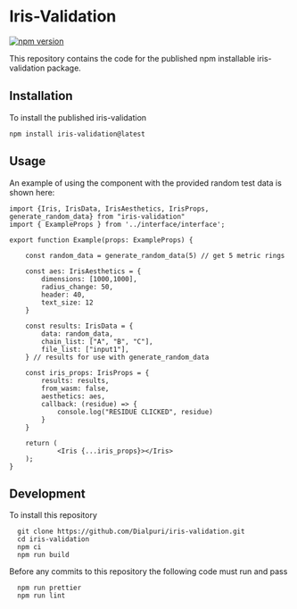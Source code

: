 # Iris-Validation

[![npm version](https://badge.fury.io/js/iris-validation.svg)](https://badge.fury.io/js/iris-validation)

This repository contains the code for the published npm installable iris-validation package. 

## Installation

To install the published iris-validation 
```
npm install iris-validation@latest
```

## Usage

An example of using the component with the provided random test data  is shown here:
```
import {Iris, IrisData, IrisAesthetics, IrisProps, generate_random_data} from "iris-validation"
import { ExampleProps } from '../interface/interface';

export function Example(props: ExampleProps) {

    const random_data = generate_random_data(5) // get 5 metric rings

    const aes: IrisAesthetics = {
        dimensions: [1000,1000],
        radius_change: 50, 
        header: 40,
        text_size: 12
    }

    const results: IrisData = {
        data: random_data,
        chain_list: ["A", "B", "C"],
        file_list: ["input1"], 
    } // results for use with generate_random_data

    const iris_props: IrisProps = { 
        results: results,
        from_wasm: false,
        aesthetics: aes, 
        callback: (residue) => { 
            console.log("RESIDUE CLICKED", residue)
        }
    }

    return (
            <Iris {...iris_props}></Iris>                        
    );
}
```


## Development

To install this repository
```
  git clone https://github.com/Dialpuri/iris-validation.git
  cd iris-validation
  npm ci
  npm run build
```

Before any commits to this repository the following code must run and pass
```
  npm run prettier
  npm run lint
```

